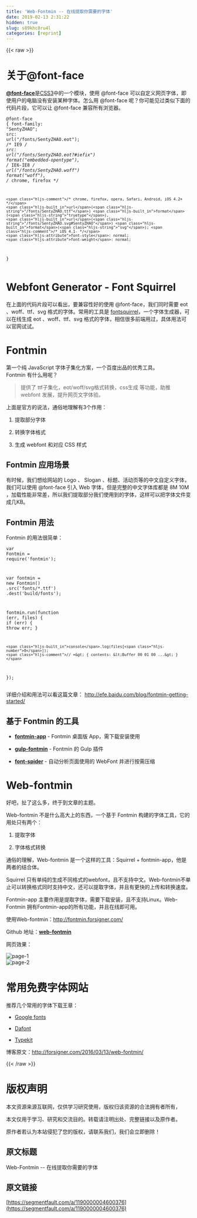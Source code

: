 ```yaml
---
title: 'Web-Fontmin -- 在线提取你需要的字体' 
date: 2019-02-13 2:31:22
hidden: true
slug: s89khc8ru4l
categories: [reprint]
---
```


{{< raw >}}

                    
<h1 id="articleHeader0">关于@font-face</h1>
<p><strong><a href="http://www.w3.org/TR/css3-fonts/" rel="nofollow noreferrer" target="_blank">@font-face</a></strong>是<a href="http://www.w3.org/TR/CSS/#css3" rel="nofollow noreferrer" target="_blank">CSS3</a>中的一个模块，使用 @font-face 可以自定义网页字体，即使用户的电脑没有安装某种字体。怎么用 @font-face 呢？你可能见过类似下面的代码片段，它可以让 @font-face 兼容所有浏览器。</p>
<div class="widget-codetool" style="display:none;">
      <div class="widget-codetool--inner">
      <span class="selectCode code-tool" data-toggle="tooltip" data-placement="top" title="" data-original-title="全选"></span>
      <span type="button" class="copyCode code-tool" data-toggle="tooltip" data-placement="top" data-clipboard-text="@font-face {
    font-family: &quot;SentyZHAO&quot;;
    src: url(&quot;/fonts/SentyZHAO.eot&quot;); /* IE9 */
    src: url(&quot;/fonts/SentyZHAO.eot?#iefix&quot;) format(&quot;embedded-opentype&quot;), /* IE6-IE8 */
    url(&quot;/fonts/SentyZHAO.woff&quot;) format(&quot;woff&quot;), /* chrome, firefox */
    
    /* chrome, firefox, opera, Safari, Android, iOS 4.2+ */
    url(&quot;/fonts/SentyZHAO.ttf&quot;) format(&quot;truetype&quot;), 
    url(&quot;/fonts/SentyZHAO.svg#SentyZHAO&quot;) format(&quot;svg&quot;); /* iOS 4.1- */
    font-style: normal;
    font-weight: normal;
}" title="" data-original-title="复制"></span>
      <span type="button" class="saveToNote code-tool" data-toggle="tooltip" data-placement="top" title="" data-original-title="放进笔记"></span>
      </div>
      </div><pre class="css hljs"><code class="css">@<span class="hljs-keyword">font-face</span> {
    <span class="hljs-attribute">font-family</span>: <span class="hljs-string">"SentyZHAO"</span>;
    <span class="hljs-attribute">src</span>: <span class="hljs-built_in">url</span>(<span class="hljs-string">"/fonts/SentyZHAO.eot"</span>); <span class="hljs-comment">/* IE9 */</span>
    <span class="hljs-attribute">src</span>: <span class="hljs-built_in">url</span>(<span class="hljs-string">"/fonts/SentyZHAO.eot?#iefix"</span>) <span class="hljs-built_in">format</span>(<span class="hljs-string">"embedded-opentype"</span>), <span class="hljs-comment">/* IE6-IE8 */</span>
    <span class="hljs-built_in">url</span>(<span class="hljs-string">"/fonts/SentyZHAO.woff"</span>) <span class="hljs-built_in">format</span>(<span class="hljs-string">"woff"</span>), <span class="hljs-comment">/* chrome, firefox */</span>
    
    <span class="hljs-comment">/* chrome, firefox, opera, Safari, Android, iOS 4.2+ */</span>
    <span class="hljs-built_in">url</span>(<span class="hljs-string">"/fonts/SentyZHAO.ttf"</span>) <span class="hljs-built_in">format</span>(<span class="hljs-string">"truetype"</span>), 
    <span class="hljs-built_in">url</span>(<span class="hljs-string">"/fonts/SentyZHAO.svg#SentyZHAO"</span>) <span class="hljs-built_in">format</span>(<span class="hljs-string">"svg"</span>); <span class="hljs-comment">/* iOS 4.1- */</span>
    <span class="hljs-attribute">font-style</span>: normal;
    <span class="hljs-attribute">font-weight</span>: normal;
}</code></pre>
<h1 id="articleHeader1">Webfont Generator - Font Squirrel</h1>
<p>在上面的代码片段可以看出，要兼容性好的使用 @font-face，我们同时需要 eot 、woff、ttf、svg 格式的字体。常用的工具是 <a href="http://www.fontsquirrel.com/fontface/generator" rel="nofollow noreferrer" target="_blank">fontsquirrel</a>，一个字体生成器，可以在线生成  eot 、woff、ttf、svg 格式的字体，相信很多前端用过，具体用法可以官网试试。</p>
<h1 id="articleHeader2">Fontmin</h1>
<p>第一个纯 JavaScript 字体子集化方案，一个百度出品的优秀工具。<br>Fontmin 有什么用呢？</p>
<blockquote><p>提供了&nbsp;ttf子集化，eot/woff/svg格式转换，css生成 等功能，助推 webfont 发展，提升网页文字体验。</p></blockquote>
<p>上面是官方的说法，通俗地理解有3个作用：</p>
<ol>
<li><p>提取部分字体</p></li>
<li><p>转换字体格式</p></li>
<li><p>生成 webfont 和对应 CSS 样式</p></li>
</ol>
<h2 id="articleHeader3">Fontmin 应用场景</h2>
<p>有时候，我们想给网站的 Logo 、 Slogan 、标题、活动页等的中文自定义字体，我们可以使用 @font-face 引入 Web 字体，但是完整的中文字体库都是 8M 10M ，加载性能非常差，所以我们提取部分我们使用到的字体，这样可以把字体文件变成几KB。</p>
<h2 id="articleHeader4">Fontmin 用法</h2>
<p>Fontmin 的用法很简单：</p>
<div class="widget-codetool" style="display:none;">
      <div class="widget-codetool--inner">
      <span class="selectCode code-tool" data-toggle="tooltip" data-placement="top" title="" data-original-title="全选"></span>
      <span type="button" class="copyCode code-tool" data-toggle="tooltip" data-placement="top" data-clipboard-text="var Fontmin = require('fontmin');

var fontmin = new Fontmin()
    .src('fonts/*.ttf')
    .dest('build/fonts');

fontmin.run(function (err, files) {
    if (err) {
        throw err;
    }

    console.log(files[0]);
    // => { contents: <Buffer 00 01 00 ...> }
});" title="" data-original-title="复制"></span>
      <span type="button" class="saveToNote code-tool" data-toggle="tooltip" data-placement="top" title="" data-original-title="放进笔记"></span>
      </div>
      </div><pre class="javascript hljs"><code class="js"><span class="hljs-keyword">var</span> Fontmin = <span class="hljs-built_in">require</span>(<span class="hljs-string">'fontmin'</span>);

<span class="hljs-keyword">var</span> fontmin = <span class="hljs-keyword">new</span> Fontmin()
    .src(<span class="hljs-string">'fonts/*.ttf'</span>)
    .dest(<span class="hljs-string">'build/fonts'</span>);

fontmin.run(<span class="hljs-function"><span class="hljs-keyword">function</span> (<span class="hljs-params">err, files</span>) </span>{
    <span class="hljs-keyword">if</span> (err) {
        <span class="hljs-keyword">throw</span> err;
    }

    <span class="hljs-built_in">console</span>.log(files[<span class="hljs-number">0</span>]);
    <span class="hljs-comment">// =&gt; { contents: &lt;Buffer 00 01 00 ...&gt; }</span>
});</code></pre>
<p>详细介绍和用法可以看这篇文章： <a href="http://efe.baidu.com/blog/fontmin-getting-started/" rel="nofollow noreferrer" target="_blank">http://efe.baidu.com/blog/fontmin-getting-started/</a></p>
<h2 id="articleHeader5">基于 Fontmin 的工具</h2>
<ul>
<li><p><strong><a href="https://github.com/ecomfe/fontmin-app" rel="nofollow noreferrer" target="_blank">fontmin-app</a></strong> - Fontmin 桌面版 App，需下载安装使用</p></li>
<li><p><strong><a href="https://github.com/ecomfe/gulp-fontmin" rel="nofollow noreferrer" target="_blank">gulp-fontmin</a></strong> - Fontmin 的 Gulp 插件</p></li>
<li><p><strong><a href="https://github.com/aui/font-spider" rel="nofollow noreferrer" target="_blank">font-spider</a></strong> - 自动分析页面使用的 WebFont 并进行按需压缩</p></li>
</ul>
<h1 id="articleHeader6">Web-fontmin</h1>
<p>好吧，扯了这么多，终于到文章的主题。</p>
<p>Web-fontmin 不是什么高大上的东西，一个基于 Fontmin 构建的字体工具，它的用处只有两个：</p>
<ol>
<li><p>提取字体</p></li>
<li><p>字体格式转换</p></li>
</ol>
<p>通俗的理解，Web-fontmin 是一个这样的工具：Squirrel + fontmin-app，他是两者的结合体。</p>
<p>Squirrel 只有单纯的生成不同格式的webfont，且不支持中文。Web-fontmin不单止可以转换格式同时支持中文，还可以提取字体，并且有更快的上传和转换速度。</p>
<p>Fontmin-app 主要作用是提取字体，需要下载安装，且不支持Linux。Web-Fontmin 拥有Fontmin-app的所有功能，并且在线即可用。</p>
<p>使用Web-fontmin：<a href="http://fontmin.forsigner.com/" rel="nofollow noreferrer" target="_blank">http://fontmin.forsigner.com/</a></p>
<p>Github 地址：<strong><a href="https://github.com/forsigner/web-fontmin" rel="nofollow noreferrer" target="_blank">web-fontmin</a></strong></p>
<p>网页效果：</p>
<p><span class="img-wrap"><img data-src="http://forsigner.com/images/web-fontmin/page-1.png" src="https://static.alili.techhttp://forsigner.com/images/web-fontmin/page-1.png" alt="page-1" title="page-1" style="cursor: pointer;"></span><br><span class="img-wrap"><img data-src="http://forsigner.com/images/web-fontmin/page-2.png" src="https://static.alili.techhttp://forsigner.com/images/web-fontmin/page-2.png" alt="page-2" title="page-2" style="cursor: pointer;"></span></p>
<h1 id="articleHeader7">常用免费字体网站</h1>
<p>推荐几个常用的字体下载王章：</p>
<ul>
<li><p><a href="https://www.google.com/fonts/" rel="nofollow noreferrer" target="_blank">Google fonts</a></p></li>
<li><p><a href="http://www.dafont.com/" rel="nofollow noreferrer" target="_blank">Dafont</a></p></li>
<li><p><a href="https://typekit.com/" rel="nofollow noreferrer" target="_blank">Typekit</a></p></li>
</ul>
<p>博客原文：<a href="http://forsigner.com/2016/03/13/web-fontmin/" rel="nofollow noreferrer" target="_blank">http://forsigner.com/2016/03/13/web-fontmin/</a></p>

                
{{< /raw >}}

# 版权声明
本文资源来源互联网，仅供学习研究使用，版权归该资源的合法拥有者所有，

本文仅用于学习、研究和交流目的。转载请注明出处、完整链接以及原作者。

原作者若认为本站侵犯了您的版权，请联系我们，我们会立即删除！

## 原文标题
Web-Fontmin -- 在线提取你需要的字体

## 原文链接
[https://segmentfault.com/a/1190000004600376](https://segmentfault.com/a/1190000004600376)

